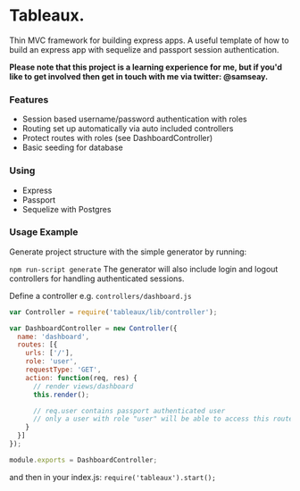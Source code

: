 # Tableaux.
Thin MVC framework for building express apps. A useful template of how to build an
express app with sequelize and passport session authentication.

**Please note that
this project is a learning experience for me, but if you'd like to get involved
then get in touch with me via twitter: @samseay.**

### Features

* Session based username/password authentication with roles
* Routing set up automatically via auto included controllers
* Protect routes with roles (see DashboardController)
* Basic seeding for database

### Using

* Express
* Passport
* Sequelize with Postgres

### Usage Example

Generate project structure with the simple generator by running:

`npm run-script generate` The generator will also include login and
logout controllers for handling authenticated sessions.

Define a controller e.g. `controllers/dashboard.js`

```js
var Controller = require('tableaux/lib/controller');

var DashboardController = new Controller({
  name: 'dashboard',
  routes: [{
    urls: ['/'],
    role: 'user',
    requestType: 'GET',
    action: function(req, res) {
      // render views/dashboard
      this.render();

      // req.user contains passport authenticated user
      // only a user with role "user" will be able to access this route
    }
  }]
});

module.exports = DashboardController;
```

and then in your index.js:
`require('tableaux').start();`
